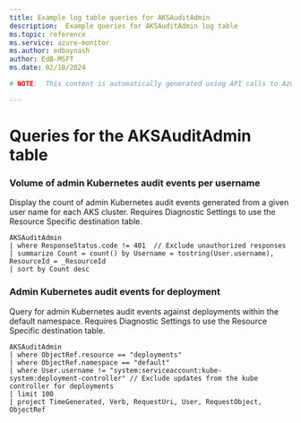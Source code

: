 ```yaml
---
title: Example log table queries for AKSAuditAdmin
description:  Example queries for AKSAuditAdmin log table
ms.topic: reference
ms.service: azure-monitor
ms.author: edbaynash
author: EdB-MSFT
ms.date: 02/18/2024

# NOTE:  This content is automatically generated using API calls to Azure. Any edits made on these files will be overwritten in the next run of the script. 

---
```


# Queries for the AKSAuditAdmin table


### Volume of admin Kubernetes audit events per username  


Display the count of admin Kubernetes audit events generated from a given user name for each AKS cluster. Requires Diagnostic Settings to use the Resource Specific destination table.  

```query
AKSAuditAdmin
| where ResponseStatus.code != 401  // Exclude unauthorized responses
| summarize Count = count() by Username = tostring(User.username), ResourceId = _ResourceId
| sort by Count desc
```



### Admin Kubernetes audit events for deployment  


Query for admin Kubernetes audit events against deployments within the default namespace. Requires Diagnostic Settings to use the Resource Specific destination table.  

```query
AKSAuditAdmin
| where ObjectRef.resource == "deployments"
| where ObjectRef.namespace == "default"
| where User.username != "system:serviceaccount:kube-system:deployment-controller" // Exclude updates from the kube controller for deployments
| limit 100
| project TimeGenerated, Verb, RequestUri, User, RequestObject, ObjectRef
```

